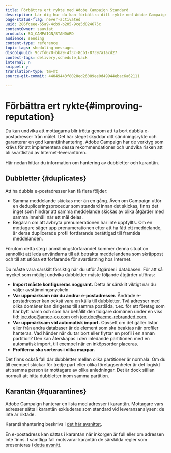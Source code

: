 ```yaml
---
title: Förbättra ert rykte med Adobe Campaign Standard
description: Lär dig hur du kan förbättra ditt rykte med Adobe Campaign Standard genom att hantera dubbla e-postadresser och karantän.
page-status-flag: never-activated
uuid: 286fceee-65a9-4cb9-b205-9ce5d024675c
contentOwner: sauviat
products: SG_CAMPAIGN/STANDARD
audience: sending
content-type: reference
topic-tags: sheduling-messages
discoiquuid: 9c7fd670-bba9-4f3c-8cb1-87397a1acd27
context-tags: delivery,schedule,back
internal: n
snippet: y
translation-type: tm+mt
source-git-commit: 44049443f8028ed26089ee0d49944ebac6a62111

---
```



# Förbättra ert rykte{#improving-reputation}

Du kan undvika att mottagarna blir trötta genom att ta bort dubbla e-postadresser från målet. Det här steget skyddar ditt sändningsrykte och garanterar en god karantänhantering. Adobe Campaign har de verktyg som krävs för att implementera dessa rekommendationer och undvika risken att bli svartlistad av Internet-leverantören.

Här nedan hittar du information om hantering av dubbletter och karantän.

## Dubbletter {#duplicates}

Att ha dubbla e-postadresser kan få flera följder:
* Samma meddelande skickas mer än en gång. Även om Campaign utför en dedupliceringsprocedur som standard innan det skickas, finns det inget som hindrar att samma meddelande skickas av olika åtgärder med samma innehåll när ett mål delas.
* Begäran om att avbryta prenumerationen har inte uppfyllts. Om en mottagare säger upp prenumerationen efter att ha fått ett meddelande, är deras duplicerade profil fortfarande berättigad till framtida meddelanden.

Förutom detta steg i anmälningsförfarandet kommer denna situation sannolikt att leda användarna till att betrakta meddelandena som skräppost och till att utlösa ett förfarande för svartlistning hos Internet.

Du måste vara särskilt försiktig när du utför åtgärder i databasen. För att så mycket som möjligt undvika dubbletter måste följande åtgärder utföras:
* **Import måste konfigureras noggrant.** Detta är särskilt viktigt när du väljer avstämningsnyckeln.
* **Var uppmärksam när du ändrar e-postadresser.** Ändrade e-postadresser kan också vara en källa till dubbletter. Två adresser med olika domäner kan dirigeras till samma postlåda, t.ex. för ett företag som har bytt namn och som har behållit den tidigare domänen under en viss tid: joe.doe@amce-co.com och joe.doe@acme-rebranded.com.
* **Var uppmärksam vid automatisk import.** Oavsett om det gäller listor eller från andra databaser är de element som ska beaktas när profiler hanteras. Vad händer när du tar bort eller flyttar en profil i en annan partition? Den kan återskapas i den inledande partitionen med en automatisk import, till exempel när en inköpsorder placeras.
* **Profilerna ska sorteras i olika mappar.**

Det finns också fall där dubbletter mellan olika partitioner är normala. Om du till exempel skickar för tredje part eller olika företagsenheter är det logiskt att samma person är mottagare av olika anledningar. Det är dock sällan normalt att hitta dubbletter inom samma partition.

## Karantän {#quarantines}

Adobe Campaign hanterar en lista med adresser i karantän. Mottagare vars adresser sätts i karantän exkluderas som standard vid leveransanalysen: de inte är riktade.

Karantänhantering beskrivs i [det här avsnittet](../../sending/using/understanding-quarantine-management.md).

En e-postadress kan sättas i karantän när inkorgen är full eller om adressen inte finns. I samtliga fall motsvarar karantän de särskilda regler som presenteras i [detta avsnitt](../../sending/using/understanding-quarantine-management.md#conditions-for-sending-an-address-to-quarantine).

